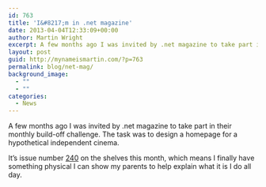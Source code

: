 ```yaml
---
id: 763
title: 'I&#8217;m in .net magazine'
date: 2013-04-04T12:33:09+00:00
author: Martin Wright
excerpt: A few months ago I was invited by .net magazine to take part in their monthly build-off challenge. The task was to design a homepage for a hypothetical independent cinema.
layout: post
guid: http://mynameismartin.com/?p=763
permalink: blog/net-mag/
background_image:
  - ""
  - ""
categories:
  - News
---
```

A few months ago I was invited by .net magazine to take part in their monthly build-off challenge. The task was to design a homepage for a hypothetical independent cinema.

It&#8217;s issue number [240](http://www.netmagazine.com/shop/magazines/may-2013-240) on the shelves this month, which means I finally have something physical I can show my parents to help explain what it is I do all day.